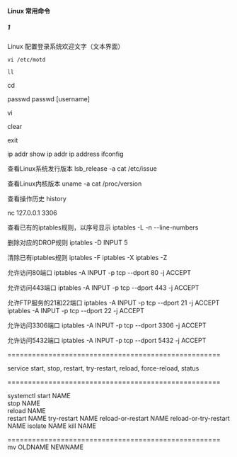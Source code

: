 
#### Linux 常用命令

##### 1

Linux 配置登录系统欢迎文字（文本界面）
```
vi /etc/motd
```

```
ll
```

cd

passwd
passwd [username]

vi

clear

exit


ip addr show
ip addr
ip address
ifconfig

查看Linux系统发行版本
lsb_release -a
cat /etc/issue

查看Linux内核版本
uname -a
cat /proc/version

查看操作历史
history

nc 127.0.0.1 3306

查看已有的iptables规则，以序号显示
iptables -L -n --line-numbers


删除对应的DROP规则
iptables -D INPUT 5

清除已有iptables规则
iptables -F
iptables -X
iptables -Z

允许访问80端口
iptables -A INPUT -p tcp --dport 80 -j ACCEPT

允许访问443端口
iptables -A INPUT -p tcp --dport 443 -j ACCEPT

允许FTP服务的21和22端口
iptables -A INPUT -p tcp --dport 21 -j ACCEPT
iptables -A INPUT -p tcp --dport 22 -j ACCEPT

允许访问3306端口
iptables -A INPUT -p tcp --dport 3306 -j ACCEPT

允许访问5432端口
iptables -A INPUT -p tcp --dport 5432 -j ACCEPT


====================================================

service
start, stop, restart, try-restart, reload, force-reload, status

====================================================

systemctl
start NAME                 
stop NAME                
reload NAME             
restart NAME
try-restart NAME
reload-or-restart NAME
reload-or-try-restart NAME
isolate NAME
kill NAME

====================================================
mv OLDNAME NEWNAME
